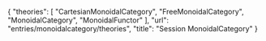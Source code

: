 {
    "theories": [
        "CartesianMonoidalCategory",
        "FreeMonoidalCategory",
        "MonoidalCategory",
        "MonoidalFunctor"
    ],
    "url": "entries/monoidalcategory/theories",
    "title": "Session MonoidalCategory"
}